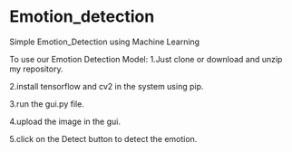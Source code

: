 # Emotion_detection
Simple Emotion_Detection using Machine Learning

To use our Emotion Detection Model:
1.Just clone or download and unzip my repository.

2.install tensorflow and cv2 in the system using pip.

3.run the gui.py file.

4.upload the image in the gui.

5.click on the Detect button to detect the emotion.
